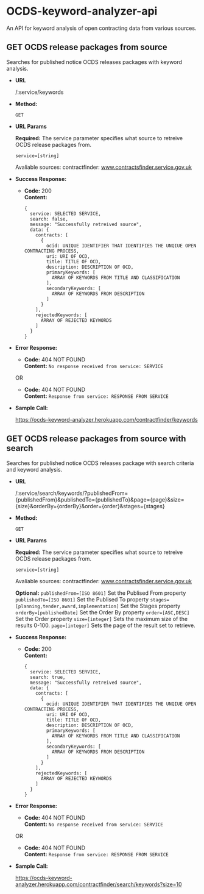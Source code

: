 # OCDS-keyword-analyzer-api
An API for keyword analysis of open contracting data from various sources.

**GET OCDS release packages from source**
----
  Searches for published notice OCDS releases packages with keyword analysis.

* **URL**

  /:service/keywords

* **Method:**

  `GET`
  
*  **URL Params**

   **Required:**
    The service parameter specifies what source to retreive OCDS release packages from.

   `service=[string]`

   Avaliable sources:
    contractfinder: www.contractsfinder.service.gov.uk

* **Success Response:**

  * **Code:** 200 <br />
    **Content:** 
    ```
    {
      service: SELECTED SERVICE, 
      search: false, 
      message: "Successfully retreived source", 
      data: { 
        contracts: [ 
          { 
            ocid: UNIQUE IDENTIFIER THAT IDENTIFIES THE UNQIUE OPEN CONTRACTING PROCESS, 
            uri: URI OF OCD, 
            title: TITLE OF OCD,
            description: DESCRIPTION OF OCD, 
            primaryKeywords: [ 
              ARRAY OF KEYWORDS FROM TITLE AND CLASSIFICATION 
            ], 
            secondaryKeywords: [ 
              ARRAY OF KEYWORDS FROM DESCRIPTION 
            ] 
          } 
        ],
        rejectedKeywords: [
          ARRAY OF REJECTED KEYWORDS
        ]
      } 
    } 
    ```
 
* **Error Response:**

  * **Code:** 404 NOT FOUND <br />
    **Content:** `No response received from service: SERVICE`

  OR

  * **Code:** 404 NOT FOUND <br />
    **Content:** `Response from service: RESPONSE FROM SERVICE`

* **Sample Call:**

  https://ocds-keyword-analyzer.herokuapp.com/contractfinder/keywords
  

**GET OCDS release packages from source with search**
----
  Searches for published notice OCDS releases package with search criteria and keyword analysis.

* **URL**

  /:service/search/keywords/?publishedFrom={publishedFrom}&publishedTo={publishedTo}&page={page}&size={size}&orderBy={orderBy}&order={order}&stages={stages}

* **Method:**

  `GET`
  
*  **URL Params**

   **Required:**
    The service parameter specifies what source to retreive OCDS release packages from.

   `service=[string]`

   Avaliable sources:
    contractfinder: www.contractsfinder.service.gov.uk

    **Optional:**
    `publishedFrom=[ISO 8601]` Set the Publised From property
    `publishedTo=[ISO 8601]` 	Set the Publised To property
    `stages=[planning,tender,award,implementation]` Set the Stages property
    `orderBy=[publishedDate]` Set the Order By property
    `order=[ASC,DESC]` 	Set the Order property
    `size=[integer]` 	Sets the maximum size of the results 0-100.
    `page=[integer]` 	Sets the page of the result set to retrieve.

* **Success Response:**

  * **Code:** 200 <br />
    **Content:** 
    ```
    {
      service: SELECTED SERVICE, 
      search: true, 
      message: "Successfully retreived source", 
      data: { 
        contracts: [ 
          { 
            ocid: UNIQUE IDENTIFIER THAT IDENTIFIES THE UNQIUE OPEN CONTRACTING PROCESS, 
            uri: URI OF OCD, 
            title: TITLE OF OCD,
            description: DESCRIPTION OF OCD, 
            primaryKeywords: [ 
              ARRAY OF KEYWORDS FROM TITLE AND CLASSIFICATION 
            ], 
            secondaryKeywords: [ 
              ARRAY OF KEYWORDS FROM DESCRIPTION 
            ] 
          } 
        ],
        rejectedKeywords: [
          ARRAY OF REJECTED KEYWORDS
        ]
      } 
    } 
    ```
 
* **Error Response:**

  * **Code:** 404 NOT FOUND <br />
    **Content:** `No response received from service: SERVICE`

  OR

  * **Code:** 404 NOT FOUND <br />
    **Content:** `Response from service: RESPONSE FROM SERVICE`

* **Sample Call:**

  https://ocds-keyword-analyzer.herokuapp.com/contractfinder/search/keywords?size=10

